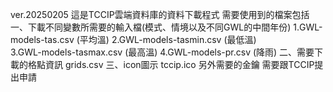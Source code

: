 ver.20250205
這是TCCIP雲端資料庫的資料下載程式
需要使用到的檔案包括
一、下載不同變數所需要的輸入檔(模式、情境以及不同GWL的中間年份)
  1.GWL-models-tas.csv (平均溫)
  2.GWL-models-tasmin.csv (最低溫)   
  3.GWL-models-tasmax.csv (最高溫)
  4.GWL-models-pr.csv (降雨)
二、需要下載的格點資訊
  grids.csv
三、icon圖示
  tccip.ico
另外需要的金鑰
需要跟TCCIP提出申請
